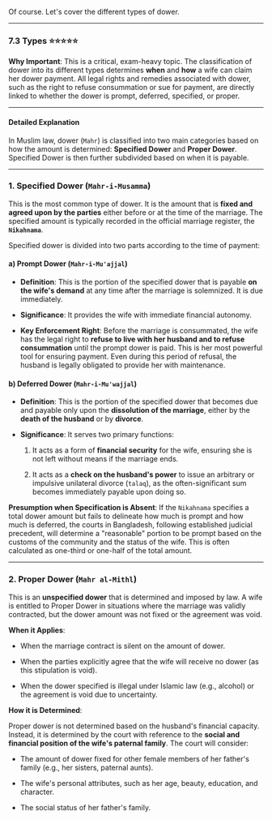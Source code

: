 Of course. Let's cover the different types of dower.

---

### 7.3 Types ⭐⭐⭐⭐⭐

**Why Important**: This is a critical, exam-heavy topic. The classification of dower into its different types determines **when** and **how** a wife can claim her dower payment. All legal rights and remedies associated with dower, such as the right to refuse consummation or sue for payment, are directly linked to whether the dower is prompt, deferred, specified, or proper.

---

#### Detailed Explanation

In Muslim law, dower (`Mahr`) is classified into two main categories based on how the amount is determined: **Specified Dower** and **Proper Dower**. Specified Dower is then further subdivided based on when it is payable.

---

### **1. Specified Dower (`Mahr-i-Musamma`)**

This is the most common type of dower. It is the amount that is **fixed and agreed upon by the parties** either before or at the time of the marriage. The specified amount is typically recorded in the official marriage register, the **`Nikahnama`**.

Specified dower is divided into two parts according to the time of payment:

#### **a) Prompt Dower (`Mahr-i-Mu'ajjal`)**

- **Definition**: This is the portion of the specified dower that is payable **on the wife's demand** at any time after the marriage is solemnized. It is due immediately.
    
- **Significance**: It provides the wife with immediate financial autonomy.
    
- **Key Enforcement Right**: Before the marriage is consummated, the wife has the legal right to **refuse to live with her husband and to refuse consummation** until the prompt dower is paid. This is her most powerful tool for ensuring payment. Even during this period of refusal, the husband is legally obligated to provide her with maintenance.
    

#### **b) Deferred Dower (`Mahr-i-Mu'wajjal`)**

- **Definition**: This is the portion of the specified dower that becomes due and payable only upon the **dissolution of the marriage**, either by the **death of the husband** or by **divorce**.
    
- **Significance**: It serves two primary functions:
    
    1. It acts as a form of **financial security** for the wife, ensuring she is not left without means if the marriage ends.
        
    2. It acts as a **check on the husband's power** to issue an arbitrary or impulsive unilateral divorce (`talaq`), as the often-significant sum becomes immediately payable upon doing so.
        

**Presumption when Specification is Absent**: If the `Nikahnama` specifies a total dower amount but fails to delineate how much is prompt and how much is deferred, the courts in Bangladesh, following established judicial precedent, will determine a "reasonable" portion to be prompt based on the customs of the community and the status of the wife. This is often calculated as one-third or one-half of the total amount.

---

### **2. Proper Dower (`Mahr al-Mithl`)**

This is an **unspecified dower** that is determined and imposed by law. A wife is entitled to Proper Dower in situations where the marriage was validly contracted, but the dower amount was not fixed or the agreement was void.

**When it Applies**:

- When the marriage contract is silent on the amount of dower.
    
- When the parties explicitly agree that the wife will receive no dower (as this stipulation is void).
    
- When the dower specified is illegal under Islamic law (e.g., alcohol) or the agreement is void due to uncertainty.
    

**How it is Determined**:

Proper dower is not determined based on the husband's financial capacity. Instead, it is determined by the court with reference to the **social and financial position of the wife's paternal family**. The court will consider:

- The amount of dower fixed for other female members of her father's family (e.g., her sisters, paternal aunts).
    
- The wife's personal attributes, such as her age, beauty, education, and character.
    
- The social status of her father's family.